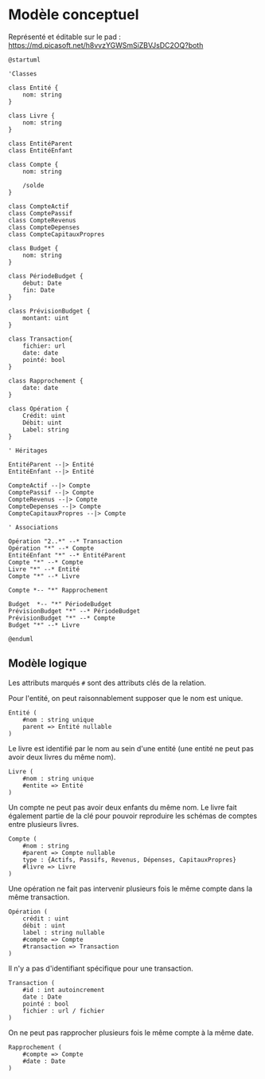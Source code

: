 # Modèle conceptuel

Représenté et éditable sur le pad : https://md.picasoft.net/h8vvzYGWSmSiZBVJsDC2OQ?both

```plantuml
@startuml

'Classes

class Entité {
    nom: string
}

class Livre {
    nom: string
}

class EntitéParent
class EntitéEnfant

class Compte {
    nom: string

    /solde
}

class CompteActif
class ComptePassif
class CompteRevenus
class CompteDepenses
class CompteCapitauxPropres

class Budget {
    nom: string
}

class PériodeBudget {
    debut: Date
    fin: Date
}

class PrévisionBudget {
    montant: uint
}

class Transaction{
    fichier: url
    date: date
    pointé: bool
}

class Rapprochement {
    date: date
}

class Opération {
    Crédit: uint
    Débit: uint
    Label: string
}

' Héritages

EntitéParent --|> Entité
EntitéEnfant --|> Entité

CompteActif --|> Compte
ComptePassif --|> Compte
CompteRevenus --|> Compte
CompteDepenses --|> Compte
CompteCapitauxPropres --|> Compte

' Associations

Opération "2..*" --* Transaction
Opération "*" --* Compte
EntitéEnfant "*" --* EntitéParent
Compte "*" --* Compte
Livre "*" --* Entité
Compte "*" --* Livre

Compte *-- "*" Rapprochement

Budget  *-- "*" PériodeBudget
PrévisionBudget "*" --* PériodeBudget
PrévisionBudget "*" --* Compte
Budget "*" --* Livre

@enduml

```

## Modèle logique

Les attributs marqués `#` sont des attributs clés de la relation.

Pour l'entité, on peut raisonnablement supposer que le nom est unique.
```
Entité (
    #nom : string unique
    parent => Entité nullable
)
```

Le livre est identifié par le nom au sein d'une entité (une entité ne peut pas avoir deux livres du même nom).
```
Livre (
    #nom : string unique
    #entite => Entité
)
```

Un compte ne peut pas avoir deux enfants du même nom. Le livre fait également partie de la clé pour pouvoir reproduire les schémas de comptes entre plusieurs livres.
```
Compte (
    #nom : string
    #parent => Compte nullable
    type : {Actifs, Passifs, Revenus, Dépenses, CapitauxPropres}
    #livre => Livre
)
```

Une opération ne fait pas intervenir plusieurs fois le même compte dans la même transaction.
```
Opération (
    crédit : uint
    débit : uint
    label : string nullable
    #compte => Compte
    #transaction => Transaction
)
```

Il n'y a pas d'identifiant spécifique pour une transaction.
```
Transaction (
	#id : int autoincrement
    date : Date
    pointé : bool
    fichier : url / fichier
)
```

On ne peut pas rapprocher plusieurs fois le même compte à la même date.
```
Rapprochement (
    #compte => Compte
    #date : Date
)
```
